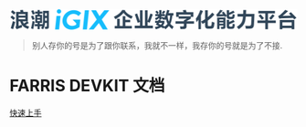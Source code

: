 ![logo](media/images/logo.svg)
> 别人存你的号是为了跟你联系，我就不一样，我存你的号就是为了不接.

# FARRIS DEVKIT 文档

[快速上手](/quick-start)

